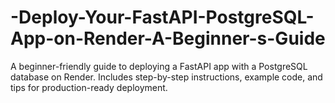 # -Deploy-Your-FastAPI-PostgreSQL-App-on-Render-A-Beginner-s-Guide
A beginner-friendly guide to deploying a FastAPI app with a PostgreSQL database on Render. Includes step-by-step instructions, example code, and tips for production-ready deployment.
